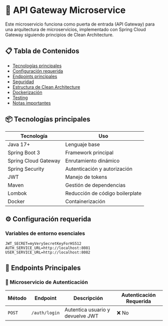 # 🔄 API Gateway Microservice

Este microservicio funciona como puerta de entrada (API Gateway) para una arquitectura de microservicios, implementado con Spring Cloud Gateway siguiendo principios de Clean Architecture.

## 📋 Tabla de Contenidos
- [Tecnologías principales](#-tecnologías-principales)
- [Configuración requerida](#-configuración-requerida)
- [Endpoints principales](#-endpoints-principales)
- [Seguridad](#-seguridad)
- [Estructura de Clean Architecture](#-estructura-de-clean-architecture)
- [Dockerización](#-dockerización-opcional)
- [Testing](#-testing)
- [Notas importantes](#-notas-importantes)

## 📦 Tecnologías principales

| Tecnología | Uso |
|------------|-----|
| Java 17+ | Lenguaje base |
| Spring Boot 3 | Framework principal |
| Spring Cloud Gateway | Enrutamiento dinámico |
| Spring Security | Autenticación y autorización |
| JWT | Manejo de tokens |
| Maven | Gestión de dependencias |
| Lombok | Reducción de código boilerplate |
| Docker | Containerización |

## ⚙️ Configuración requerida

### Variables de entorno esenciales

```env
JWT_SECRET=myVerySecretKeyForHS512
AUTH_SERVICE_URL=http://localhost:8081
USER_SERVICE_URL=http://localhost:8082
```
## 🚀 Endpoints Principales

### 🔐 Microservicio de Autenticación
| Método | Endpoint       | Descripción                     | Autenticación Requerida |
|--------|----------------|---------------------------------|-------------------------|
| `POST` | `/auth/login`  | Autentica usuario y devuelve JWT | ❌ No                   |
